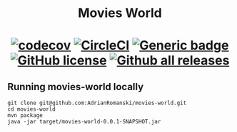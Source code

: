# <div align="center"> Movies World </div>
# <div align="center"> [![codecov](https://codecov.io/gh/AdrianRomanski/movies-world/branch/master/graph/badge.svg)](https://codecov.io/gh/AdrianRomanski/movies-world) [![CircleCI](https://circleci.com/gh/AdrianRomanski/movies-world.svg?style=shield)](https://circleci.com/gh/AdrianRomanski/movies-world) [![Generic badge](https://img.shields.io/badge/Status-Progress-<COLOR>.svg)](https://shields.io/) [![GitHub license](https://img.shields.io/github/license/Naereen/StrapDown.js.svg)](https://github.com/Naereen/StrapDown.js/blob/master/LICENSE) [![Github all releases](https://img.shields.io/github/downloads/Naereen/StrapDown.js/total.svg)](https://GitHub.com/Naereen/StrapDown.js/releases/) </div>

## <div align="left"> Running movies-world locally </div>

    git clone git@github.com:AdrianRomanski/movies-world.git
    cd movies-world
    mvn package
    java -jar target/movies-world-0.0.1-SNAPSHOT.jar
